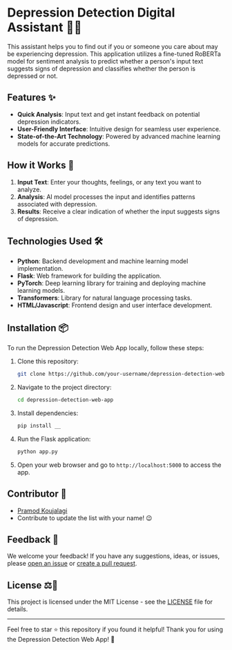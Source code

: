 # Depression Detection Digital Assistant  👩‍⚕️
This assistant helps you to find out if you or someone you care about may be experiencing depression. This application utilizes a fine-tuned RoBERTa model for sentiment analysis to predict whether a person's input text suggests signs of depression and classifies whether the person is depressed or not.

## Features ✨

- **Quick Analysis**: Input text and get instant feedback on potential depression indicators.
- **User-Friendly Interface**: Intuitive design for seamless user experience.
- **State-of-the-Art Technology**: Powered by advanced machine learning models for accurate predictions.

## How it Works 🧠

1. **Input Text**: Enter your thoughts, feelings, or any text you want to analyze.
2. **Analysis**: AI model processes the input and identifies patterns associated with depression.
3. **Results**: Receive a clear indication of whether the input suggests signs of depression.

<!--## Try it Out! 🚀

[Click here to access the Depression Detection Web App](https://your-app-url.com) and start exploring the power of AI in mental health assessment!
-->
## Technologies Used 🛠️

- **Python**: Backend development and machine learning model implementation.
- **Flask**: Web framework for building the application.
- **PyTorch**: Deep learning library for training and deploying machine learning models.
- **Transformers**: Library for natural language processing tasks.
- **HTML/Javascript**: Frontend design and user interface development.

## Installation 📦

To run the Depression Detection Web App locally, follow these steps:

1. Clone this repository:

    ```bash
    git clone https://github.com/your-username/depression-detection-web-app.git
    ```

2. Navigate to the project directory:

    ```bash
    cd depression-detection-web-app
    ```

3. Install dependencies:

    ```bash
    pip install __
    ```

4. Run the Flask application:

    ```bash
    python app.py
    ```

5. Open your web browser and go to `http://localhost:5000` to access the app.

## Contributor 🤝

- [Pramod Koujalagi](https://github.com/pramodkoujalagi)
- Contribute to update the list with your name! 😉

## Feedback 💬

We welcome your feedback! If you have any suggestions, ideas, or issues, please [open an issue](https://github.com/your-username/depression-detection-web-app/issues) or [create a pull request](https://github.com/your-username/depression-detection-web-app/pulls).

## License ⚖️📄

This project is licensed under the MIT License - see the [LICENSE](LICENSE) file for details.

---

Feel free to star ⭐️ this repository if you found it helpful! Thank you for using the Depression Detection Web App! 🌟
